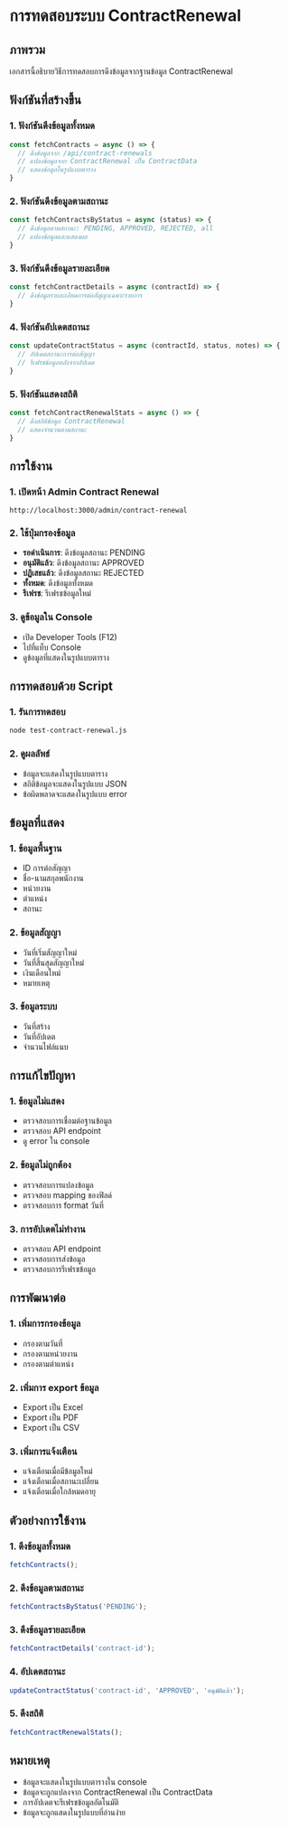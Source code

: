 # การทดสอบระบบ ContractRenewal

## ภาพรวม
เอกสารนี้อธิบายวิธีการทดสอบการดึงข้อมูลจากฐานข้อมูล ContractRenewal

## ฟังก์ชันที่สร้างขึ้น

### 1. ฟังก์ชันดึงข้อมูลทั้งหมด
```javascript
const fetchContracts = async () => {
  // ดึงข้อมูลจาก /api/contract-renewals
  // แปลงข้อมูลจาก ContractRenewal เป็น ContractData
  // แสดงข้อมูลในรูปแบบตาราง
}
```

### 2. ฟังก์ชันดึงข้อมูลตามสถานะ
```javascript
const fetchContractsByStatus = async (status) => {
  // ดึงข้อมูลตามสถานะ: PENDING, APPROVED, REJECTED, all
  // แปลงข้อมูลและแสดงผล
}
```

### 3. ฟังก์ชันดึงข้อมูลรายละเอียด
```javascript
const fetchContractDetails = async (contractId) => {
  // ดึงข้อมูลรายละเอียดการต่อสัญญาเฉพาะรายการ
}
```

### 4. ฟังก์ชันอัปเดตสถานะ
```javascript
const updateContractStatus = async (contractId, status, notes) => {
  // อัปเดตสถานะการต่อสัญญา
  // รีเฟรชข้อมูลหลังจากอัปเดต
}
```

### 5. ฟังก์ชันแสดงสถิติ
```javascript
const fetchContractRenewalStats = async () => {
  // ดึงสถิติข้อมูล ContractRenewal
  // แสดงจำนวนตามสถานะ
}
```

## การใช้งาน

### 1. เปิดหน้า Admin Contract Renewal
```
http://localhost:3000/admin/contract-renewal
```

### 2. ใช้ปุ่มกรองข้อมูล
- **รอดำเนินการ**: ดึงข้อมูลสถานะ PENDING
- **อนุมัติแล้ว**: ดึงข้อมูลสถานะ APPROVED  
- **ปฏิเสธแล้ว**: ดึงข้อมูลสถานะ REJECTED
- **ทั้งหมด**: ดึงข้อมูลทั้งหมด
- **รีเฟรช**: รีเฟรชข้อมูลใหม่

### 3. ดูข้อมูลใน Console
- เปิด Developer Tools (F12)
- ไปที่แท็บ Console
- ดูข้อมูลที่แสดงในรูปแบบตาราง

## การทดสอบด้วย Script

### 1. รันการทดสอบ
```bash
node test-contract-renewal.js
```

### 2. ดูผลลัพธ์
- ข้อมูลจะแสดงในรูปแบบตาราง
- สถิติข้อมูลจะแสดงในรูปแบบ JSON
- ข้อผิดพลาดจะแสดงในรูปแบบ error

## ข้อมูลที่แสดง

### 1. ข้อมูลพื้นฐาน
- ID การต่อสัญญา
- ชื่อ-นามสกุลพนักงาน
- หน่วยงาน
- ตำแหน่ง
- สถานะ

### 2. ข้อมูลสัญญา
- วันที่เริ่มสัญญาใหม่
- วันที่สิ้นสุดสัญญาใหม่
- เงินเดือนใหม่
- หมายเหตุ

### 3. ข้อมูลระบบ
- วันที่สร้าง
- วันที่อัปเดต
- จำนวนไฟล์แนบ

## การแก้ไขปัญหา

### 1. ข้อมูลไม่แสดง
- ตรวจสอบการเชื่อมต่อฐานข้อมูล
- ตรวจสอบ API endpoint
- ดู error ใน console

### 2. ข้อมูลไม่ถูกต้อง
- ตรวจสอบการแปลงข้อมูล
- ตรวจสอบ mapping ของฟิลด์
- ตรวจสอบการ format วันที่

### 3. การอัปเดตไม่ทำงาน
- ตรวจสอบ API endpoint
- ตรวจสอบการส่งข้อมูล
- ตรวจสอบการรีเฟรชข้อมูล

## การพัฒนาต่อ

### 1. เพิ่มการกรองข้อมูล
- กรองตามวันที่
- กรองตามหน่วยงาน
- กรองตามตำแหน่ง

### 2. เพิ่มการ export ข้อมูล
- Export เป็น Excel
- Export เป็น PDF
- Export เป็น CSV

### 3. เพิ่มการแจ้งเตือน
- แจ้งเตือนเมื่อมีข้อมูลใหม่
- แจ้งเตือนเมื่อสถานะเปลี่ยน
- แจ้งเตือนเมื่อใกล้หมดอายุ

## ตัวอย่างการใช้งาน

### 1. ดึงข้อมูลทั้งหมด
```javascript
fetchContracts();
```

### 2. ดึงข้อมูลตามสถานะ
```javascript
fetchContractsByStatus('PENDING');
```

### 3. ดึงข้อมูลรายละเอียด
```javascript
fetchContractDetails('contract-id');
```

### 4. อัปเดตสถานะ
```javascript
updateContractStatus('contract-id', 'APPROVED', 'อนุมัติแล้ว');
```

### 5. ดึงสถิติ
```javascript
fetchContractRenewalStats();
```

## หมายเหตุ

- ข้อมูลจะแสดงในรูปแบบตารางใน console
- ข้อมูลจะถูกแปลงจาก ContractRenewal เป็น ContractData
- การอัปเดตจะรีเฟรชข้อมูลอัตโนมัติ
- ข้อมูลจะถูกแสดงในรูปแบบที่อ่านง่าย
